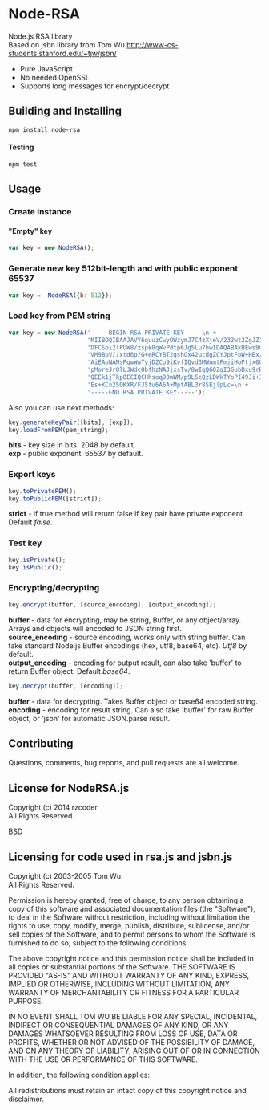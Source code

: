 # Node-RSA

Node.js RSA library<br/>
Based on jsbn library from Tom Wu http://www-cs-students.stanford.edu/~tjw/jsbn/

* Pure JavaScript
* No needed OpenSSL
* Supports long messages for encrypt/decrypt


## Building and Installing

```shell
npm install node-rsa
```

#### Testing

```shell
npm test
```

## Usage

### Create instance
#### "Empty" key
```js
var key = new NodeRSA();
```

### Generate new key 512bit-length and with public exponent 65537
```js
var key =  NodeRSA({b: 512});
```

### Load key from PEM string

```js
var key = new NodeRSA('-----BEGIN RSA PRIVATE KEY-----\n'+
                      'MIIBOQIBAAJAVY6quuzCwyOWzymJ7C4zXjeV/232wt2ZgJZ1kHzjI73wnhQ3WQcL\n'+
                      'DFCSoi2lPUW8/zspk0qWvPdtp6Jg5Lu7hwIDAQABAkBEws9mQahZ6r1mq2zEm3D/\n'+
                      'VM9BpV//xtd6p/G+eRCYBT2qshGx42ucdgZCYJptFoW+HEx/jtzWe74yK6jGIkWJ\n'+
                      'AiEAoNAMsPqwWwTyjDZCo9iKvfIQvd3MWnmtFmjiHoPtjx0CIQCIMypAEEkZuQUi\n'+
                      'pMoreJrOlLJWdc0bfhzNAJjxsTv/8wIgQG0ZqI3GubBxu9rBOAM5EoA4VNjXVigJ\n'+
                      'QEEk1jTkp8ECIQCHhsoq90mWM/p9L5cQzLDWkTYoPI49Ji+Iemi2T5MRqwIgQl07\n'+
                      'Es+KCn25OKXR/FJ5fu6A6A+MptABL3r8SEjlpLc=\n'+
                      '-----END RSA PRIVATE KEY-----');
```

Also you can use next methods:

```js
key.generateKeyPair([bits], [exp]);
key.loadFromPEM(pem_string);
```
**bits** - key size in bits. 2048 by default.  
**exp** - public exponent. 65537 by default.

### Export keys
```js
key.toPrivatePEM();
key.toPublicPEM([strict]);
```
**strict** - if true method will return false if key pair have private exponent. Default *false*.

### Test key
```js
key.isPrivate();
key.isPublic();
```

### Encrypting/decrypting
```js
key.encrypt(buffer, [source_encoding], [output_encoding]);
```
**buffer** - data for encrypting, may be string, Buffer, or any object/array. Arrays and objects will encoded to JSON string first.<br/>
**source_encoding** - source encoding, works only with string buffer. Can take standard Node.js Buffer encodings (hex, utf8, base64, etc). *Utf8* by default.<br/>
**output_encoding** - encoding for output result, can also take 'buffer' to return Buffer object. Default *base64*.

```js
key.decrypt(buffer, [encoding]);
```

**buffer** - data for decrypting. Takes Buffer object or base64 encoded string.<br/>
**encoding** - encoding for result string. Can also take 'buffer' for raw Buffer object, or 'json' for automatic JSON.parse result.

## Contributing

Questions, comments, bug reports, and pull requests are all welcome.

## License for NodeRSA.js

Copyright (c) 2014  rzcoder<br/>
All Rights Reserved.

BSD

## Licensing for code used in rsa.js and jsbn.js

Copyright (c) 2003-2005  Tom Wu<br/>
All Rights Reserved.

Permission is hereby granted, free of charge, to any person obtaining
a copy of this software and associated documentation files (the
"Software"), to deal in the Software without restriction, including
without limitation the rights to use, copy, modify, merge, publish,
distribute, sublicense, and/or sell copies of the Software, and to
permit persons to whom the Software is furnished to do so, subject to
the following conditions:

The above copyright notice and this permission notice shall be
included in all copies or substantial portions of the Software.
THE SOFTWARE IS PROVIDED "AS-IS" AND WITHOUT WARRANTY OF ANY KIND,
EXPRESS, IMPLIED OR OTHERWISE, INCLUDING WITHOUT LIMITATION, ANY
WARRANTY OF MERCHANTABILITY OR FITNESS FOR A PARTICULAR PURPOSE.

IN NO EVENT SHALL TOM WU BE LIABLE FOR ANY SPECIAL, INCIDENTAL,
INDIRECT OR CONSEQUENTIAL DAMAGES OF ANY KIND, OR ANY DAMAGES WHATSOEVER
RESULTING FROM LOSS OF USE, DATA OR PROFITS, WHETHER OR NOT ADVISED OF
THE POSSIBILITY OF DAMAGE, AND ON ANY THEORY OF LIABILITY, ARISING OUT
OF OR IN CONNECTION WITH THE USE OR PERFORMANCE OF THIS SOFTWARE.

In addition, the following condition applies:

All redistributions must retain an intact copy of this copyright notice
and disclaimer.
